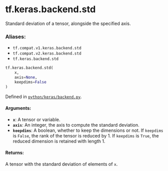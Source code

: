 <div itemscope itemtype="http://developers.google.com/ReferenceObject">
<meta itemprop="name" content="tf.keras.backend.std" />
<meta itemprop="path" content="Stable" />
</div>

# tf.keras.backend.std

Standard deviation of a tensor, alongside the specified axis.

### Aliases:

* `tf.compat.v1.keras.backend.std`
* `tf.compat.v2.keras.backend.std`
* `tf.keras.backend.std`

``` python
tf.keras.backend.std(
    x,
    axis=None,
    keepdims=False
)
```



Defined in [`python/keras/backend.py`](/code/stable/tensorflow/python/keras/backend.py).

<!-- Placeholder for "Used in" -->


#### Arguments:


* <b>`x`</b>: A tensor or variable.
* <b>`axis`</b>: An integer, the axis to compute the standard deviation.
* <b>`keepdims`</b>: A boolean, whether to keep the dimensions or not.
    If `keepdims` is `False`, the rank of the tensor is reduced
    by 1. If `keepdims` is `True`,
    the reduced dimension is retained with length 1.


#### Returns:

A tensor with the standard deviation of elements of `x`.
